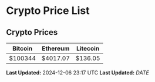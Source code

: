 # Crypto Price List

## Crypto Prices
| Bitcoin | Ethereum | Litecoin |
| ------- | -------- | -------- |
| $100344 | $4017.07 | $136.05 |
**Last Updated:** 2024-12-06 23:17 UTC
**Last Updated:** $DATE$
